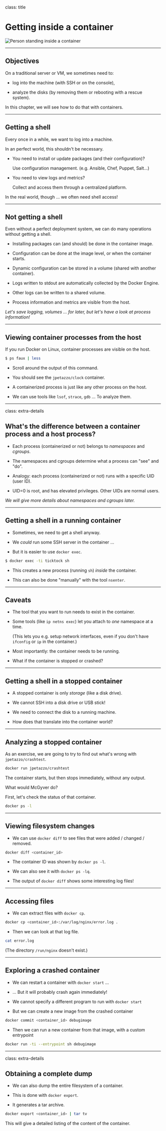 class: title

# Getting inside a container

![Person standing inside a container](images/getting-inside.png)

---

## Objectives

On a traditional server or VM, we sometimes need to:

* log into the machine (with SSH or on the console),

* analyze the disks (by removing them or rebooting with a rescue system).

In this chapter, we will see how to do that with containers.

---

## Getting a shell

Every once in a while, we want to log into a machine.

In an perfect world, this shouldn't be necessary.

* You need to install or update packages (and their configuration)?

  Use configuration management. (e.g. Ansible, Chef, Puppet, Salt...)

* You need to view logs and metrics?

  Collect and access them through a centralized platform.

In the real world, though ... we often need shell access!

---

## Not getting a shell

Even without a perfect deployment system, we can do many operations without getting a shell.

* Installing packages can (and should) be done in the container image.

* Configuration can be done at the image level, or when the container starts.

* Dynamic configuration can be stored in a volume (shared with another container).

* Logs written to stdout are automatically collected by the Docker Engine.

* Other logs can be written to a shared volume.

* Process information and metrics are visible from the host.

_Let's save logging, volumes ... for later, but let's have a look at process information!_

---

## Viewing container processes from the host

If you run Docker on Linux, container processes are visible on the host.

```bash
$ ps faux | less
```

* Scroll around the output of this command.

* You should see the `jpetazzo/clock` container.

* A containerized process is just like any other process on the host.

* We can use tools like `lsof`, `strace`, `gdb` ... To analyze them.

---

class: extra-details

## What's the difference between a container process and a host process?

* Each process (containerized or not) belongs to *namespaces* and *cgroups*.

* The namespaces and cgroups determine what a process can "see" and "do".

* Analogy: each process (containerized or not) runs with a specific UID (user ID).

* UID=0 is root, and has elevated privileges. Other UIDs are normal users.

_We will give more details about namespaces and cgroups later._

---

## Getting a shell in a running container

* Sometimes, we need to get a shell anyway.

* We _could_ run some SSH server in the container ...

* But it is easier to use `docker exec`.

```bash
$ docker exec -ti ticktock sh
```

* This creates a new process (running `sh`) _inside_ the container.

* This can also be done "manually" with the tool `nsenter`.

---

## Caveats

* The tool that you want to run needs to exist in the container.

* Some tools (like `ip netns exec`) let you attach to _one_ namespace at a time.

  (This lets you e.g. setup network interfaces, even if you don't have `ifconfig` or `ip` in the container.)

* Most importantly: the container needs to be running.

* What if the container is stopped or crashed?

---

## Getting a shell in a stopped container

* A stopped container is only _storage_ (like a disk drive).

* We cannot SSH into a disk drive or USB stick!

* We need to connect the disk to a running machine.

* How does that translate into the container world?

---

## Analyzing a stopped container

As an exercise, we are going to try to find out what's wrong with `jpetazzo/crashtest`.

```bash
docker run jpetazzo/crashtest
```

The container starts, but then stops immediately, without any output.

What would McGyver do?

First, let's check the status of that container.

```bash
docker ps -l
```

---

## Viewing filesystem changes

* We can use `docker diff` to see files that were added / changed / removed.

```bash
docker diff <container_id>
```

* The container ID was shown by `docker ps -l`.

* We can also see it with `docker ps -lq`.

* The output of `docker diff` shows some interesting log files!

---

## Accessing files

* We can extract files with `docker cp`.

```bash
docker cp <container_id>:/var/log/nginx/error.log .
```

* Then we can look at that log file.

```bash
cat error.log
```

(The directory `/run/nginx` doesn't exist.)

---

## Exploring a crashed container

* We can restart a container with `docker start` ...

* ... But it will probably crash again immediately!

* We cannot specify a different program to run with `docker start`

* But we can create a new image from the crashed container

```bash
docker commit <container_id> debugimage
```

* Then we can run a new container from that image, with a custom entrypoint

```bash
docker run -ti --entrypoint sh debugimage
```

---

class: extra-details

## Obtaining a complete dump

* We can also dump the entire filesystem of a container.

* This is done with `docker export`.

* It generates a tar archive.

```bash
docker export <container_id> | tar tv
```

This will give a detailed listing of the content of the container.
